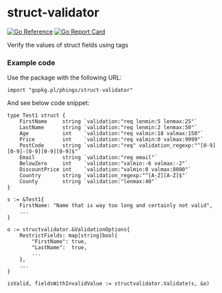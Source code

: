 # struct-validator

[![Go Reference](https://pkg.go.dev/badge/gopkg.pl/phings/struct-validator.svg)](https://pkg.go.dev/gopkg.pl/phings/struct-validator) [![Go Report Card](https://goreportcard.com/badge/gopkg.pl/phings/struct-validator)](https://goreportcard.com/report/gopkg.pl/phings/struct-validator)

Verify the values of struct fields using tags

### Example code

Use the package with the following URL:
```
import "gopkg.pl/phings/struct-validator"
```

And see below code snippet:
```
type Test1 struct {
	FirstName     string `validation:"req lenmin:5 lenmax:25"`
	LastName      string `validation:"req lenmin:2 lenmax:50"`
	Age           int    `validation:"req valmin:18 valmax:150"`
	Price         int    `validation:"req valmin:0 valmax:9999"`
	PostCode      string `validation:"req" validation_regexp:"^[0-9][0-9]-[0-9][0-9][0-9]$"`
	Email         string `validation:"req email"`
	BelowZero     int    `validation:"valmin:-6 valmax:-2"`
	DiscountPrice int    `validation:"valmin:0 valmax:8000"`
	Country       string `validation_regexp:"^[A-Z][A-Z]$"`
	County        string `validation:"lenmax:40"`
}

s := &Test1{
	FirstName: "Name that is way too long and certainly not valid",
	...
}

o := structvalidator.&ValidationOptions{
	RestrictFields: map[string]bool{
		"FirstName": true,
		"LastName":  true,
		...
	},
	...
}

isValid, fieldsWithInvalidValue := structvalidator.Validate(s, &o)
```
